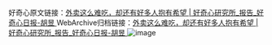 好奇心原文链接：[外卖这么难吃，却还有好多人抱有希望 | 好奇心研究所_报告_好奇心日报-胡昱 ](https://www.qdaily.com/articles/11140.html)
WebArchive归档链接：[外卖这么难吃，却还有好多人抱有希望 | 好奇心研究所_报告_好奇心日报-胡昱 ](http://web.archive.org/web/20190623163817/https://www.qdaily.com/articles/11140.html)
![image](http://ww3.sinaimg.cn/large/007d5XDply1g3wcw7kfo2j30u02qptxx)